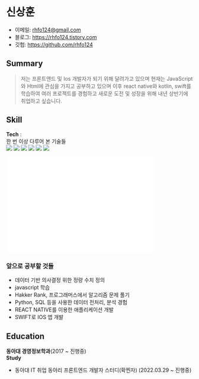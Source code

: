 
# 신상훈
- 이메일: rhfo124@gmail.com  
- 블로그: https://rhfo124.tistory.com  
- 깃헙: https://github.com/rhfo124  

## Summary
> 저는 프론트앤드 및 Ios 개발자가 되기 위해 달려가고 있으며 현재는 JavaScript와 Html에 관심을 가지고 공부하고 있으며 이후 react native와 kotlin, swift를 학습하여 여러 프로젝트를 경험하고 새로운 도전 및 성장을 위해 내년 상반기에 취업하고 싶습니다.


## Skill
**Tech** :  
한 번 이상 다루어 본 기술들   
<img src="https://img.shields.io/badge/C-A8B9CC?style=flat-square&logo=C&logoColor=white"/></a>
<img src="https://img.shields.io/badge/ORACLE-F80000?style=flat-square&logo=Unity&logoColor=white"/></a>
<img src="https://img.shields.io/badge/ECLIPSE IDE-2C2255?style=flat-square&logo=SQLite&logoColor=white"/></a>
<img src="https://img.shields.io/badge/JAVA-007396?style=flat-square&logo=Ubuntu&logoColor=white"/></a>
<img src="https://img.shields.io/badge/R studio-75AADB?style=flat-square&logo=Ubuntu&logoColor=white"/></a>
<img src="https://img.shields.io/badge/JavaScript-F7DF1E?style=flat-square&logo=Ubuntu&logoColor=white"/></a>


<img align="center" src="/github-metrics.svg" alt="Metrics" width="400">


### 앞으로 공부할 것들
-  데이터 기반 의사결정 위한 정량 수치 정의
-  javascript 학습
-  Hakker Rank, 프로그래머스에서 알고리즘 문제 풀기
-  Python, SQL 등을 사용한 데이터 전처리, 분석 경험
-  REACT NATIVE를 이용한 애플리케이션 개발
-  SWIFT로 IOS 앱 개발



## Education  

**동아대 경영정보학과**(2017 ~ 진행중)  
**Study**
- 동아대 IT 취업 동아리 프론트엔드 개발자 스터디(확찐자) (2022.03.29 ~ 진행중)
